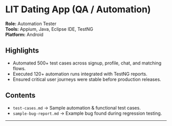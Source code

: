 # LIT Dating App (QA / Automation)

**Role:** Automation Tester  
**Tools:** Appium, Java, Eclipse IDE, TestNG  
**Platform:** Android  

## Highlights
- Automated 500+ test cases across signup, profile, chat, and matching flows.  
- Executed 120+ automation runs integrated with TestNG reports.  
- Ensured critical user journeys were stable before production releases.  

## Contents
- `test-cases.md` → Sample automation & functional test cases.  
- `sample-bug-report.md` → Example bug found during regression testing.  
---
